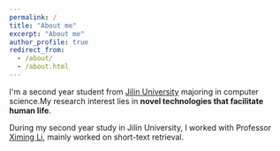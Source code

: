 ```yaml
---
permalink: /
title: "About me"
excerpt: "About me"
author_profile: true
redirect_from: 
  - /about/
  - /about.html
---
```

I'm a second year student from [Jilin University](https://www.jlu.edu.cn/) majoring in computer science.My research interest lies in **novel technologies that facilitate human life**. 

During my second year study in Jilin University, I worked with Professor [Ximing Li](https://teachers.jlu.edu.cn/XimingLi/zh_CN/index.htm), mainly worked on short-text retrieval.




